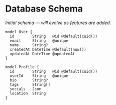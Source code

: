 # Database Schema

_Initial schema — will evolve as features are added._

```prisma
model User {
  id        String   @id @default(cuid())
  email     String   @unique
  name      String?
  createdAt DateTime @default(now())
  updatedAt DateTime @updatedAt
}

model Profile {
  id        String   @id @default(cuid())
  userId    String   @unique
  bio       String?
  tags      String[]
  socials   Json
  location  String
}
```